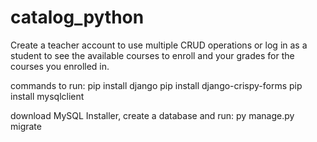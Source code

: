 # catalog_python
Create a teacher account to use multiple CRUD operations or log in as a student
to see the available courses to enroll and your grades for the courses you enrolled in.

commands to run:
pip install django
pip install django-crispy-forms
pip install mysqlclient


download MySQL Installer,
create a database and run:
py manage.py migrate


